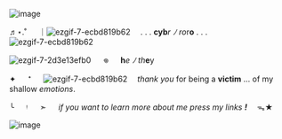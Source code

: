  ![image](https://files.catbox.moe/97zlyn.png)



♬⋆.˚ 　 ｜![ezgif-7-ecbd819b62](https://file.garden/Zj8MKPoh-G9Y8EJE/pixels/blue/IMG_6206.gif)　 . . . **cyb***r* *ﾉ* *ro*r**o** . . .  ![ezgif-7-ecbd819b62](https://file.garden/Zj8MKPoh-G9Y8EJE/pixels/blue/IMG_6207.gif)
 
![ezgif-7-2d3e13efb0](https://files.catbox.moe/khpg1p.gif)
 　 𖦹 　 **h***e* *ﾉ* *th***e**y

✦ 　 ⁺ 　 ![ezgif-7-ecbd819b62](https://64.media.tumblr.com/597420e68695eb5d2d1ab285d4c7ebeb/tumblr_inline_q1n1krFmA81wd8xpo_500.png)
  　*thank you* for being a **victim** ... of my shallow *emotions*.

╰ 　 ᵎ 　 ➣ 　 *if you want to learn more about me press my links* ***!***　 ᯓ★



![image](https://files.catbox.moe/clf7xi.png)

















